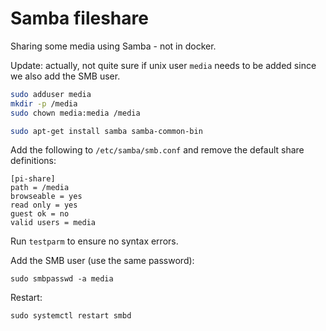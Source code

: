 Samba fileshare
=============

Sharing some media using Samba - not in docker.

Update: actually, not quite sure if unix user `media` needs to be added since we also add the SMB user.

```bash
sudo adduser media
mkdir -p /media
sudo chown media:media /media

sudo apt-get install samba samba-common-bin
```

Add the following to `/etc/samba/smb.conf` and remove the default share definitions:

```
[pi-share]
path = /media
browseable = yes
read only = yes
guest ok = no
valid users = media
```

Run `testparm` to ensure no syntax errors.

Add the SMB user (use the same password):

```
sudo smbpasswd -a media
```

Restart:

```
sudo systemctl restart smbd
```
